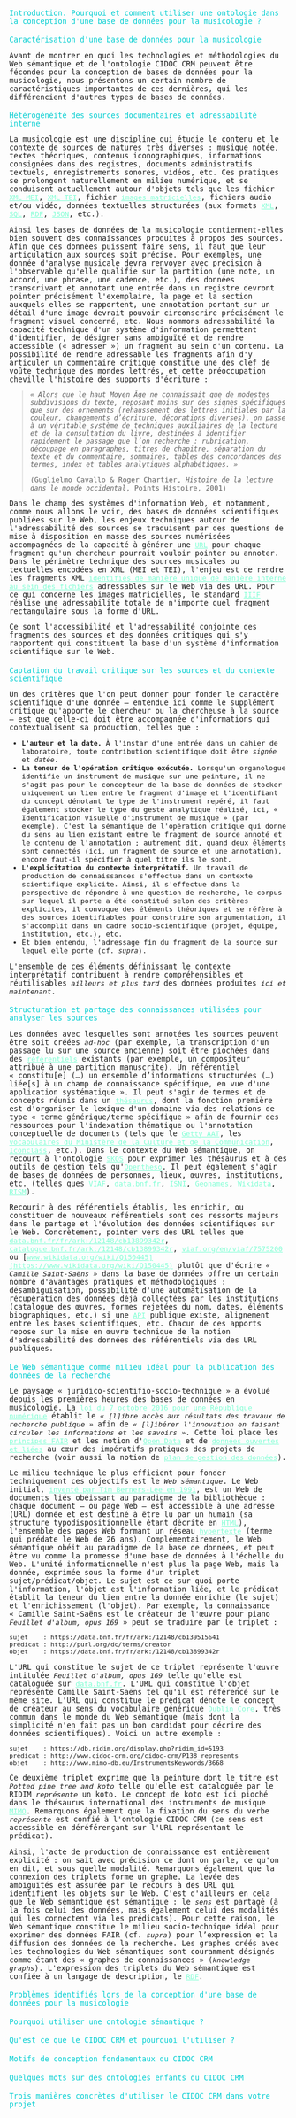 # Introduction. Pourquoi et comment utiliser une ontologie dans la conception d'une base de données pour la musicologie ?

## Caractérisation d'une base de données pour la musicologie

Avant de montrer en quoi les technologies et méthodologies du Web sémantique et de l'ontologie CIDOC CRM peuvent être fécondes pour la conception de bases de données pour la musicologie, nous présentons un certain nombre de caractéristiques importantes de ces dernières, qui les différencient d'autres types de bases de données.

### Hétérogénéité des sources documentaires et adressabilité interne

La musicologie est une discipline qui étudie le contenu et le contexte de sources de natures très diverses : musique notée, textes théoriques, contenus iconographiques, informations consignées dans des registres, documents administratifs textuels, enregistrements sonores, vidéos, etc. Ces pratiques se prolongent naturellement en milieu numérique, et se conduisent actuellement autour d'objets tels que les fichier [XML MEI](https://music-encoding.org/), [XML TEI](https://tei-c.org/), fichier [images matricielles](https://fr.wikipedia.org/wiki/Image_matricielle), fichiers audio et/ou vidéo, données textuelles structurées (aux formats [XML](https://fr.wikipedia.org/wiki/Extensible_Markup_Language), [SQL](https://fr.wikipedia.org/wiki/Base_de_donn%C3%A9es_relationnelle), [RDF](https://fr.wikipedia.org/wiki/Resource_Description_Framework), [JSON](https://fr.wikipedia.org/wiki/JavaScript_Object_Notation), etc.).

Ainsi les bases de données de la musicologie contiennent-elles bien souvent des connaissances produites à propos des sources. Afin que ces données puissent faire sens, il faut que leur articulation aux sources soit précise. Pour exemples, une donnée d'analyse musicale devra renvoyer avec précision à l'observable qu'elle qualifie sur la partition (une note, un accord, une phrase, une cadence, etc.), des données transcrivant et annotant une entrée dans un registre devront pointer précisément l'exemplaire, la page et la section auxquels elles se rapportent, une annotation portant sur un détail d'une image devrait pouvoir circonscrire précisément le fragment visuel concerné, etc. Nous nommons adressabilité la capacité technique d'un système d'information permettant d'identifier, de désigner sans ambiguïté et de rendre accessible (« adresser ») un fragment au sein d'un contenu. La possibilité de rendre adressable les fragments afin d'y articuler un commentaire critique constitue une des clef de voûte technique des mondes lettrés, et cette préoccupation cheville l'histoire des supports d'écriture :

> *« Alors que le haut Moyen Âge ne connaissait que de modestes subdivisions du texte, reposant moins sur des signes spécifiques que sur des ornements (rehaussement des lettres initiales par la couleur, changements d’écriture, décorations diverses), on passe à un véritable système de techniques auxiliaires de la lecture et de la consultation du livre, destinées à identifier rapidement le passage que l’on recherche : rubrication, découpage en paragraphes, titres de chapitre, séparation du texte et du commentaire, sommaires, tables des concordances des termes, index et tables analytiques alphabétiques. »*
> 
> (Guglielmo Cavallo & Roger Chartier, *Histoire de la lecture dans le monde occidental*, Points Histoire, 2001)

Dans le champ des systèmes d'information Web, et notamment, comme nous allons le voir, des bases de données scientifiques publiées sur le Web, les enjeux techniques autour de l'adressabilité des sources se traduisent par des questions de mise à disposition en masse des sources numérisées accompagnées de la capacité à générer une [URL](https://fr.wikipedia.org/wiki/Uniform_Resource_Locator) pour chaque fragment qu'un chercheur pourrait vouloir pointer ou annoter. Dans le périmètre technique des sources musicales ou textuelles encodées en XML (MEI et TEI), l'enjeu est de rendre les fragments XML [identifiés de manière unique de manière interne au sein des fichiers](https://www.w3.org/TR/2005/REC-xml-id-20050909/) adressables sur le Web via des URL. Pour ce qui concerne les images matricielles, le standard [IIIF](https://iiif.biblissima.fr/) réalise une adressabilité totale de n'importe quel fragment rectangulaire sous la forme d'URL.

Ce sont l'accessibilité et l'adressabilité conjointe des fragments des sources et des données critiques qui s'y rapportent qui constituent la base d'un système d'information scientifique sur le Web.

### Captation du travail critique sur les sources et du contexte scientifique

Un des critères que l'on peut donner pour fonder le caractère scientifique d'une donnée — entendue ici comme le supplément critique qu'apporte le chercheur ou la chercheuse à la source — est que celle-ci doit être accompagnée d'informations qui contextualisent sa production, telles que :

- **L'auteur et la date.** À l'instar d'une entrée dans un cahier de laboratoire, toute contribution scientifique doit être *signée* et *datée*.
- **La teneur de l'opération critique exécutée.** Lorsqu'un organologue identifie un instrument de musique sur une peinture, il ne s'agit pas pour le concepteur de la base de données de stocker uniquement un lien entre le fragment d'image et l'identifiant du concept dénotant le type de l'instrument repéré, il faut également stocker le type du geste analytique réalisé, ici, « Identification visuelle d'instrument de musique » (par exemple). C'est la sémantique de l'opération critique qui donne du sens au lien existant entre le fragment de source annoté et le contenu de l'annotation ; autrement dit, quand deux éléments sont connectés (ici, un fragment de source et une annotation), encore faut-il spécifier à quel titre ils le sont.
- **L'explicitation du contexte interprétatif.** Un travail de production de connaissances s'effectue dans un contexte scientifique explicite. Ainsi, il s'effectue dans la perspective de répondre à une question de recherche, le corpus sur lequel il porte a été constitué selon des critères explicites, il convoque des éléments théoriques et se réfère à des sources identifiables pour construire son argumentation, il s'accomplit dans un cadre socio-scientifique (projet, équipe, institution, etc.), etc.
- Et bien entendu, l'adressage fin du fragment de la source sur lequel elle porte (cf. *supra*).

L'ensemble de ces éléments définissant le contexte interprétatif contribuent à rendre compréhensibles et réutilisables *ailleurs et plus tard* des données produites *ici et maintenant*.

### Structuration et partage des connaissances utilisées pour analyser les sources

Les données avec lesquelles sont annotées les sources peuvent être soit créées *ad-hoc* (par exemple, la transcription d'un passage lu sur une source ancienne) soit être piochées dans des [référentiels](https://fr.wikipedia.org/wiki/R%C3%A9f%C3%A9rentiel) existants (par exemple, un compositeur attribué à une partition manuscrite). Un référentiel « constitu[e] (…) un ensemble d’informations structurées (…) liée[s] à un champ de connaissance spécifique, en vue d'une application systématique ». Il peut s'agir de termes et de concepts réunis dans un [thésaurus](https://fr.wikipedia.org/wiki/Th%C3%A9saurus_documentaire), dont la fonction première est d'organiser le lexique d'un domaine via des relations de type « terme générique/terme spécifique » afin de fournir des ressources pour l'indexation thématique ou l'annotation conceptuelle de documents (tels que le [Getty AAT](https://www.getty.edu/research/tools/vocabularies/aat/), les [vocabulaires du Ministère de la Culture et de la Communication](http://data.culture.fr/thesaurus/page/vocabulaires), [Iconclass](https://iconclass.org/), etc.). Dans le contexte du Web sémantique, on recourt à l'ontologie [SKOS](https://fr.wikipedia.org/wiki/Simple_Knowledge_Organization_System) pour exprimer les thésaurus et à des outils de gestion tels qu'[Opentheso](https://opentheso.huma-num.fr/). Il peut également s'agir de bases de données de personnes, lieux, œuvres, institutions, etc. (telles ques [VIAF](https://viaf.org/), [data.bnf.fr](https://data.bnf.fr/), [ISNI](https://isni.org/), [Geonames](https://www.geonames.org/), [Wikidata](https://www.wikidata.org/), [RISM](https://rism.online/)).

Recourir à des référentiels établis, les enrichir, ou constituer de nouveaux référentiels sont des ressorts majeurs dans le partage et l'évolution des données scientifiques sur le Web. Concrètement, pointer vers des URL telles que [data.bnf.fr/fr/ark:/12148/cb13899342r](https://data.bnf.fr/fr/ark:/12148/cb13899342r), [catalogue.bnf.fr/ark:/12148/cb13899342r](https://catalogue.bnf.fr/ark:/12148/cb13899342r), [viaf.org/en/viaf/7575200](https://viaf.org/en/viaf/7575200) ou [www.wikidata.org/wiki/Q150445](https://www.wikidata.org/wiki/Q150445) plutôt que d'écrire *« Camille Saint-Saëns »* dans la base de données offre un certain nombre d'avantages pratiques et méthodologiques : désambiguïsation, possibilité d'une automatisation de la récupération des données déjà collectées par les institutions (catalogue des œuvres, formes rejetées du nom, dates, éléments biographiques, etc.) si une [API](https://fr.wikipedia.org/wiki/Interface_de_programmation) publique existe, alignement entre les bases scientifiques, etc. Chacun de ces apports repose sur la mise en œuvre technique de la notion d'adressabilité des données des référentiels via des URL publiques.

## Le Web sémantique comme milieu idéal pour la publication des données de la recherche

Le paysage « juridico-scientifio-socio-technique » a évolué depuis les premières heures des bases de données en musicologie. La [loi du 7 octobre 2016 pour une  République numérique](https://www.economie.gouv.fr/files/files/PDF/DP_LoiNumerique.pdf) établit le *« [l]ibre accès aux résultats des travaux de recherche publique »* afin de *« [l]ibérer l'innovation en faisant circuler les informations et les savoirs »*. Cette loi place les [principes FAIR](https://www.ccsd.cnrs.fr/principes-fair/) et les notion d'[Open Data](https://5stardata.info/fr/) et de [données ouvertes et liées](https://fr.wikipedia.org/wiki/Linked_open_data) au cœur des impératifs pratiques des projets de recherche (voir aussi la notion de [plan de gestion des données](https://doranum.fr/plan-gestion-donnees-dmp/)).

Le milieu technique le plus efficient pour fonder techniquement ces objectifs est le *Web sémantique*. Le Web initial, [inventé par Tim Berners-Lee en 1991](https://fr.wikipedia.org/wiki/Histoire_d%27Internet), est un Web de documents liés obéissant au paradigme de la bibliothèque : chaque document — ou page Web — est accessible à une adresse (URL) donnée et est destiné à être lu par un humain (sa structure typodispositionnelle étant décrite en [HTML](https://fr.wikipedia.org/wiki/Hypertext_Markup_Language)), l'ensemble des pages Web formant un réseau [hypertexte](https://fr.wikipedia.org/wiki/Hypertexte) (terme qui prédate le Web de 26 ans). Complémentairement, le Web sémantique obéit au paradigme de la base de données, et peut être vu comme la promesse d'une base de données à l'échelle du Web. L'unité informationnelle n'est plus la page Web, mais la donnée, exprimée sous la forme d'un triplet sujet/prédicat/objet. Le sujet est ce sur quoi porte l'information, l'objet est l'information liée, et le prédicat établit la teneur du lien entre la donnée enrichie (le sujet) et l'enrichissement (l'objet). Par exemple, la connaissance « Camille Saint-Saëns est le créateur de l'œuvre pour piano *Feuillet d'album, opus 169* » peut se traduire par le triplet :

    sujet    : https://data.bnf.fr/fr/ark:/12148/cb139515641
    prédicat : http://purl.org/dc/terms/creator
    objet    : https://data.bnf.fr/fr/ark:/12148/cb13899342r

L'URL qui constitue le sujet de ce triplet représente l'œuvre intitulée *Feuillet d'album, opus 169* telle qu'elle est cataloguée sur [data.bnf.fr](https://data.bnf.fr/). L'URL qui constitue l'objet représente Camille Saint-Saëns tel qu'il est référencé sur le même site. L'URL qui constitue le prédicat dénote le concept de créateur au sens du vocabulaire générique [Dublin Core](https://fr.wikipedia.org/wiki/Dublin_Core), très commun dans le monde du Web sémantique (mais dont la simplicité n'en fait pas un bon candidat pour décrire des données scientifiques). Voici un autre exemple :

    sujet    : https://db.ridim.org/display.php?ridim_id=5193
    prédicat : http://www.cidoc-crm.org/cidoc-crm/P138_represents
    objet    : http://www.mimo-db.eu/InstrumentsKeywords/3668

Ce deuxième triplet exprime que la peinture dont le titre est *Potted pine tree and koto* telle qu'elle est cataloguée par le RIDIM *représente* un koto. Le concept de koto est ici pioché dans le thésaurus international des instruments de musique [MIMO](https://vocabulary.mimo-international.com/InstrumentsKeywords/). Remarquons également que la fixation du sens du verbe *représente* est confié à l'ontologie CIDOC CRM (ce sens est accessible en déréférençant sur l'URL représentant le prédicat).

Ainsi, l'acte de production de connaissance est entièrement explicité : on sait avec précision ce dont on parle, ce qu'on en dit, et sous quelle modalité. Remarquons également que la connexion des triplets forme un graphe. La levée des ambiguïtés est assurée par le recours à des URL qui identifient les objets sur le Web. C'est d'ailleurs en cela que le Web sémantique est sémantique : le *sens* est partagé (à la fois celui des données, mais également celui des modalités qui les connectent via les prédicats). Pour cette raison, le Web sémantique constitue le milieu socio-technique idéal pour exprimer des données FAIR (cf. *supra*) pour l’expression et la diffusion des données de la recherche. Les graphes créés avec les technologies du Web sémantiques sont couramment désignés comme étant des « graphes de connaissances » (*knowledge graphs*). L'expression des triplets du Web sémantique est confiée à un langage de description, le [RDF](https://fr.wikipedia.org/wiki/Resource_Description_Framework).

<!--
DIfficultés à exprimer le contexte d'une assertion du fait de la réification. Donc peut adapté, pris tel quel, à exprimer des énoncés scientifiques.

Un sens partagé à l’échelle mondiale ? Origines néopositivistes du Web
sémantique à questionner (F. Rastier). Paradigme inadéquat aux sciences de
l’interprétation.

« Wo aber Gefahr ist, wächst Das Rettende auch. »
-->



## Problèmes identifiés lors de la conception d'une base de données pour la musicologie

<!--
 L’époque est au FAIR et au LOD. Afin que l’ouverture des données de la
recherche, leur interopérabilité et leur mise en relation avec des sources de
données tierces soient correctement traitées, il faut que ces questions soient
pensées très en amont des projets de recherche, et finement articulées aux
questions méthodologiques, voire scientifique.
▪ Il faut alors des ingénieurs et ingénieures qui « pensent » les données
conjointement avec les chercheurs et chercheuses, dans des situations de
travail où la technique ne joue pas un rôle ancillaire :
▪ Ces ingénieurs et ingénieures doivent jouer un rôle maïeutique (savoir poser
les questions, confronter le chercheur ou la chercheuse à des cas limites pour
l’amener à mieux comprendre ses objets d’étude).
▪ Le travail d’explicitation, de modélisation, des données doit avoir une fonction
heuristique : aider à révéler la structure interne des sources et des phénomènes
étudiés.
▪
🚨Les ressources d’ingénierie sont trop maigres, ce niveau dialogue est rare.


La FAIRisation des données musicologiques suppose une dynamique
informationnelle intellectuelle et technique entre les projets de BDD.
▪ Pour la bâtir, un réseau d’acteurs et d’actrices est nécessaire, mais :
▪ Il faut une complémentarité recherche/ingénierie/SIB car ces connaissances sont
très abstraites et difficiles à saisir.
▪ Les musicologues devant piloter de tels projet manquent d’informations claires
sur les enjeux scientifiques des méthodes et technologies disponibles pour
correctement modéliser les informations scientifiques. Ceci peut conduire à des
choix techniques inadaptés qui obèrent les possibilités scientifiques.
▪ Les profils techniques sont recrutés sur des contrats courts.
▪ Les prestataires n
’ont pas d’intérêt à s’inscrire dans les réseaux HN.
▪
🚨 Conséquemment, les connaissances d’ingénierie spécifiques à la
modélisation des données de la discipline sont peu capitalisées ; chaque
nouveau développement peine à bénéficier de l’expérience méthodologique
et conceptuelle acquise informellement au fil des projets passés.
-->

## Pourquoi utiliser une ontologie sémantique ?

<!--
https://fr.wikipedia.org/wiki/Ontologie_(informatique)

▪ Formalisation d’un modèle conceptuel pour un domaine identifié proposant
des :
▪ Classes : types d’entités peuplant le domaine, possiblement organisées selon
des relations d’héritage (spécificité). On appelle individu une ressource qui est
du type d’une classe.
▪ Propriétés : aspects, caractéristiques, attributs possibles de ces classes, qui
peuvent soit pointer vers une valeur, soit vers un individu.
▪ Utiliser les classes et les propriétés d’une ontologie confère ainsi une
sémantique partagée aux données RDF (les individus identifiés par des
URL seront des sujets ou des objets, les propriétés des classes seront des
prédicats).
▪ Vous connaissez peut-être déjà une ontologie : SKOS (pour construire des
thésauri).
Permet de capitaliser des connaissances de modélisation d’un projet à l’autre
(démarche KM).
Permet de capitaliser des connaissances de modélisation d’un projet à l’autre
(démarche KM).
-->

## Qu'est ce que le CIDOC CRM et pourquoi l'utiliser ?

<!--
▪ Le CIDOC-CRM est une ontologie qui documente le patrimoine matériel et
immatériel ainsi que les processus de production de connaissances à son
propos.
▪ https://www.cidoc-crm.org/
▪ Venant du monde des musées, elle est désormais utilisée dans tous les
domaines des HN.
▪ Elle est extrêmement abstraite et générique.
▪ Ontologie centrée événement (nous y reviendrons dans les exemples…)
▪ Classes et propriétés : https://cidoc-crm.org/html/cidoc_crm_v7.1.2.html

Opinion : En dépit du nombre de classes centrées sur les usages de musées, le
CIDOC-CRM propose des classes génériques permettant de rendre compte de
l’ensemble des problématiques de modélisation de la structure et du contenu des
sources, ainsi que des processus analytiques qui les prennent pour cible.
-->

## Motifs de conception fondamentaux du CIDOC CRM

<!--
Nommer
Typer
Structurer les sources étudiées
Structurer les actions sous forme d'événements inscrits dans le temps. Le CRM encourage à ne pas penser les choses telles qu'elles sont mais plutôt les processus qui les ont amenées à être ce qu'elles sont. Ainsi, on ne dit pas

"For Philip Guston" dcterme:creator "Morton Feldman"

mais :

En cas de doute, il y a les E13 (knowledge creation process), toute production de connaissance est un événement, il devient donc possible de signer, dater, documenter les contributions, les rattacher à un contexte organisationnel plus vaste.

Ce qui est invisibilisé dans une base de données classique est ainsi explicité (le contexte de la cellule)

Ce pattern rend le Web sémantique plus conforme à l'expression de savoirs scientifiques (au prix d'une complexification du modèle)

Remarquez la finesse de
l’adressage…
Chaque élément constituant
le phénomène a son URL et
son identité.
-->

## Quelques mots sur des ontologies enfants du CIDOC CRM

<!--
LRMoo et la fleur
DOREMUS et les effectifs et programmes de concerts
-->

## Trois manières concrètes d'utiliser le CIDOC CRM dans votre projet

<!--
Un graphe de données ouvert est plus difficile à éditer que des données
relationnelles (données tabulaires s’éditant naturellement avec des formulaires
contraints).
▪ Le CRM est expressif, mais :
▪ Il existe parfois plusieurs manières de modéliser une situation avec les classes de base.
▪ Ses patterns fondamentaux (pour nommer, type, dater, annoter…) induisent beaucoup
de des sous-entités.
▪ Son caractère abstrait et générique fait écran avec la compréhension naturelle que l’on
pourrait avoir de nos données.
▪ En conséquence, une interface d’édition générique de données CRM n’a pas de
sens, car chaque collectif construit sa manière d’utiliser l’ontologie. Mais pourquoi
pas des outils de saisie paramétrés suivant des situations/pratiques spécifiques ?
-->

<!--
The Departure :
940 un peu plus que A#
810 entre G et G#
670 un peu plus que E
730 un peu moins que F#
-->

<style>
    * {
        cursor: default;
        font-family: monospace;
        font-size: 95%;
    }

    a {
        color: aquamarine;
    }

    a:hover {
        color: deeppink;
        text-decoration: none;
    }

    h1, h2, h3, h4, h5, h6 {
        color: darkturquoise;
        font-weight: normal;
    }
</style>